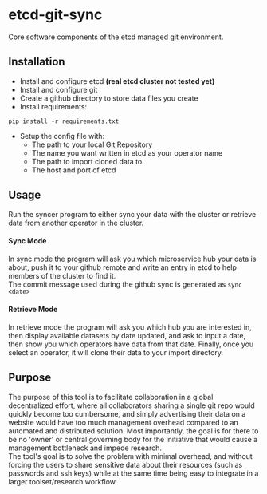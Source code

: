 # etcd-git-sync
Core software components of the etcd managed git environment.

## Installation
 - Install and configure etcd **(real etcd cluster not tested yet)**
 - Install and configure git
 - Create a github directory to store data files you create
 - Install requirements:
 ```
 pip install -r requirements.txt
 ```
 - Setup the config file with:
    - The path to your local Git Repository
    - The name you want written in etcd as your operator name
    - The path to import cloned data to
    - The host and port of etcd

## Usage

Run the syncer program to either sync your data with the cluster or retrieve data from another operator in the cluster.

#### Sync Mode

In sync mode the program will ask you which microservice hub your data is about, push it to your github remote and write an entry in etcd to help members of the cluster to find it.  
The commit message used during the github sync is generated as `sync <date>`

#### Retrieve Mode

In retrieve mode the program will ask you which hub you are interested in, then display available datasets by date updated, and ask to input a date, then show you which operators have data from that date. Finally, once you select an operator, it will clone their data to your import directory.

## Purpose

The purpose of this tool is to facilitate collaboration in a global decentralized effort, where all collaborators sharing a single git repo would quickly become too cumbersome, and simply advertising their data on a website would have too much management overhead compared to an automated and distributed solution. Most importantly, the goal is for there to be no 'owner' or central governing body for the initiative that would cause a management bottleneck and impede research.    
The tool's goal is to solve the problem with minimal overhead, and without forcing the users to share sensitive data about their resources (such as passwords and ssh keys) while at the same time being easy to integrate in a larger toolset/research workflow.
